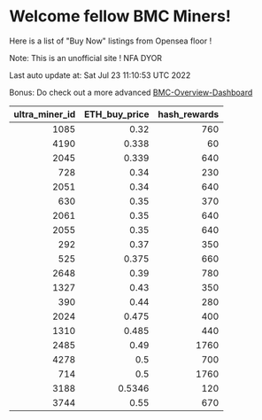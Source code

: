 # Welcome fellow BMC Miners!
Here is a list of "Buy Now" listings from Opensea floor !

Note: This is an unofficial site ! NFA DYOR

Last auto update at: Sat Jul 23 11:10:53 UTC 2022

Bonus: Do check out a more advanced [BMC-Overview-Dashboard](https://dune.com/defifunk/BMC-Overview-Dashboard)


|   ultra_miner_id |   ETH_buy_price |   hash_rewards |
|-----------------:|----------------:|---------------:|
|             1085 |          0.32   |            760 |
|             4190 |          0.338  |             60 |
|             2045 |          0.339  |            640 |
|              728 |          0.34   |            230 |
|             2051 |          0.34   |            640 |
|              630 |          0.35   |            370 |
|             2061 |          0.35   |            640 |
|             2055 |          0.35   |            640 |
|              292 |          0.37   |            350 |
|              525 |          0.375  |            660 |
|             2648 |          0.39   |            780 |
|             1327 |          0.43   |            350 |
|              390 |          0.44   |            280 |
|             2024 |          0.475  |            400 |
|             1310 |          0.485  |            440 |
|             2485 |          0.49   |           1760 |
|             4278 |          0.5    |            700 |
|              714 |          0.5    |           1760 |
|             3188 |          0.5346 |            120 |
|             3744 |          0.55   |            670 |